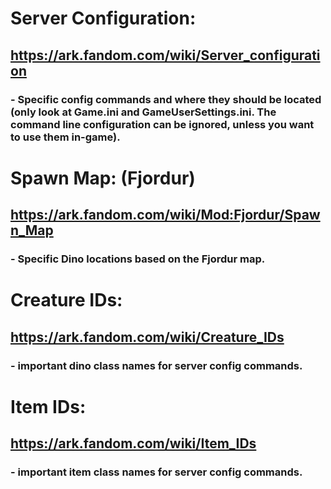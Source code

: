 # Server Configuration:
## https://ark.fandom.com/wiki/Server_configuration
### - Specific config commands and where they should be located (only look at Game.ini and GameUserSettings.ini. The command line configuration can be ignored, unless you want to use them in-game).

# Spawn Map: (Fjordur)
## https://ark.fandom.com/wiki/Mod:Fjordur/Spawn_Map
### - Specific Dino locations based on the Fjordur map.

# Creature IDs:
## https://ark.fandom.com/wiki/Creature_IDs
### - important dino class names for server config commands.

# Item IDs:
## https://ark.fandom.com/wiki/Item_IDs
### - important item class names for server config commands.
